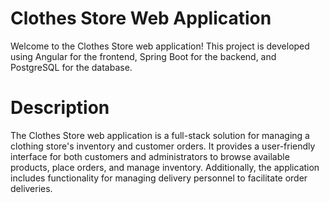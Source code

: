 # Clothes Store Web Application
Welcome to the Clothes Store web application! This project is developed using Angular for the frontend, Spring Boot for the backend, and PostgreSQL for the database.
# Description
The Clothes Store web application is a full-stack solution for managing a clothing store's inventory and customer orders. It provides a user-friendly interface for both customers and administrators to browse available products, place orders, and manage inventory. Additionally, the application includes functionality for managing delivery personnel to facilitate order deliveries.
